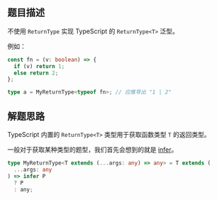 ## 题目描述

不使用 `ReturnType` 实现 TypeScript 的 `ReturnType<T>` 泛型。

例如：

```ts
const fn = (v: boolean) => {
  if (v) return 1;
  else return 2;
};

type a = MyReturnType<typeof fn>; // 应推导出 "1 | 2"
```

## 解题思路

TypeScript 内置的 `ReturnType<T>` 类型用于获取函数类型 `T` 的返回类型。

一般对于获取某种类型的题型，我们首先会想到的就是 [infer](../../../README.md#infer)。

```ts
type MyReturnType<T extends (...args: any) => any> = T extends (
  ...args: any
) => infer P
  ? P
  : any;
```
